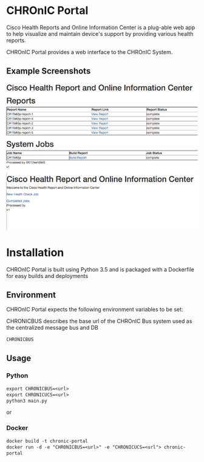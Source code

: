 # CHROnIC Portal

Cisco Health Reports and Online Information Center is a plug-able web app to help visualize and maintain device's support by providing various health reports.

CHROnIC Portal provides a web interface to the CHROnIC System.

## Example Screenshots
![](images/portal1.png)
![](images/portal2.png)

# Installation
CHROnIC Portal is built using Python 3.5 and is packaged with a Dockerfile for easy builds and deployments

## Environment
CHROnIC Portal expects the following environment variables to be set:

CHRONICBUS describes the base url of the CHROnIC Bus system used as the centralized message bus and DB

```
CHRONICBUS
```


## Usage
### Python
```
export CHRONICBUS=<url>
export CHRONICUCS=<url>
python3 main.py
```

or

### Docker
```
docker build -t chronic-portal
docker run -d -e "CHRONICBUS=<url>" -e "CHRONICUCS=<url"> chronic-portal
```



